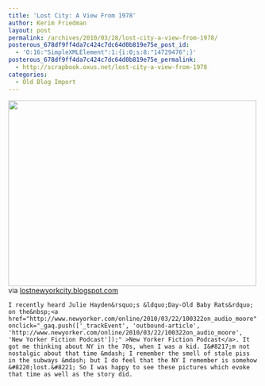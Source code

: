 ```yaml
---
title: 'Lost City: A View From 1978'
author: Kerim Friedman
layout: post
permalink: /archives/2010/03/28/lost-city-a-view-from-1978/
posterous_678df9ff4da7c424c7dc64d0b819e75e_post_id:
  - 'O:16:"SimpleXMLElement":1:{i:0;s:8:"14729476";}'
posterous_678df9ff4da7c424c7dc64d0b819e75e_permalink:
  - http://scrapbook.oxus.net/lost-city-a-view-from-1978
categories:
  - Old Blog Import
---
```

<div class="posterous_bookmarklet_entry">
  <a href="http://test.oxus.net/wp-content/uploads/2010/03/media_http1bpblogspot_lbzHq.jpg.scaled1000.jpg" onclick="_gaq.push(['_trackEvent', 'outbound-article', 'http://test.oxus.net/wp-content/uploads/2010/03/media_http1bpblogspot_lbzHq.jpg.scaled1000.jpg', '']);" ><img src="http://test.oxus.net/wp-content/uploads/2010/03/media_http1bpblogspot_lbzHq.jpg.scaled1000-300x225.jpg" width="500" height="375" /></a> 
  
  <div class="posterous_quote_citation">
    via <a href="http://lostnewyorkcity.blogspot.com/2010/03/view-from-1978.html" onclick="_gaq.push(['_trackEvent', 'outbound-article', 'http://lostnewyorkcity.blogspot.com/2010/03/view-from-1978.html', 'lostnewyorkcity.blogspot.com']);" >lostnewyorkcity.blogspot.com</a>
  
  
  
    I recently heard Julie Hayden&rsquo;s &ldquo;Day-Old Baby Rats&rdquo; on the&nbsp;<a href="http://www.newyorker.com/online/2010/03/22/100322on_audio_moore" onclick="_gaq.push(['_trackEvent', 'outbound-article', 'http://www.newyorker.com/online/2010/03/22/100322on_audio_moore', 'New Yorker Fiction Podcast']);" >New Yorker Fiction Podcast</a>. It got me thinking about NY in the 70s, when I was a kid. I&#8217;m not nostalgic about that time &mdash; I remember the smell of stale piss in the subways &mdash; but I do feel that the NY I remember is somehow &#8220;lost.&#8221; So I was happy to see these pictures which evoke that time as well as the story did.
  


